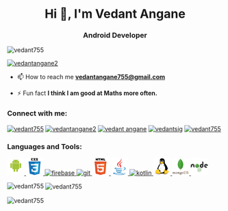 <h1 align="center">Hi 👋, I'm Vedant Angane</h1>
<h3 align="center">Android Developer</h3>

<p align="left"> <img src="https://komarev.com/ghpvc/?username=vedant755&label=Profile%20views&color=0e75b6&style=flat" alt="vedant755" /> </p>

<p align="left"> <a href="https://twitter.com/vedantangane2" target="blank"><img src="https://img.shields.io/twitter/follow/vedantangane2?logo=twitter&style=for-the-badge" alt="vedantangane2" /></a> </p>

- 📫 How to reach me **vedantangane755@gmail.com**

- ⚡ Fun fact **I think I am good at Maths more often.**

<h3 align="left">Connect with me:</h3>
<p align="left">
<a href="https://dev.to/vedant755" target="blank"><img align="center" src="https://raw.githubusercontent.com/rahuldkjain/github-profile-readme-generator/master/src/images/icons/Social/devto.svg" alt="vedant755" height="30" width="40" /></a>
<a href="https://twitter.com/vedantangane2" target="blank"><img align="center" src="https://raw.githubusercontent.com/rahuldkjain/github-profile-readme-generator/master/src/images/icons/Social/twitter.svg" alt="vedantangane2" height="30" width="40" /></a>
<a href="https://linkedin.com/in/vedant angane" target="blank"><img align="center" src="https://raw.githubusercontent.com/rahuldkjain/github-profile-readme-generator/master/src/images/icons/Social/linked-in-alt.svg" alt="vedant angane" height="30" width="40" /></a>
<a href="https://instagram.com/vedantsig" target="blank"><img align="center" src="https://raw.githubusercontent.com/rahuldkjain/github-profile-readme-generator/master/src/images/icons/Social/instagram.svg" alt="vedantsig" height="30" width="40" /></a>
<a href="https://www.leetcode.com/vedant755" target="blank"><img align="center" src="https://raw.githubusercontent.com/rahuldkjain/github-profile-readme-generator/master/src/images/icons/Social/leet-code.svg" alt="vedant755" height="30" width="40" /></a>
</p>

<h3 align="left">Languages and Tools:</h3>
<p align="left"> <a href="https://developer.android.com" target="_blank" rel="noreferrer"> <img src="https://raw.githubusercontent.com/devicons/devicon/master/icons/android/android-original-wordmark.svg" alt="android" width="40" height="40"/> </a> <a href="https://www.w3schools.com/css/" target="_blank" rel="noreferrer"> <img src="https://raw.githubusercontent.com/devicons/devicon/master/icons/css3/css3-original-wordmark.svg" alt="css3" width="40" height="40"/> </a> <a href="https://firebase.google.com/" target="_blank" rel="noreferrer"> <img src="https://www.vectorlogo.zone/logos/firebase/firebase-icon.svg" alt="firebase" width="40" height="40"/> </a> <a href="https://git-scm.com/" target="_blank" rel="noreferrer"> <img src="https://www.vectorlogo.zone/logos/git-scm/git-scm-icon.svg" alt="git" width="40" height="40"/> </a> <a href="https://www.w3.org/html/" target="_blank" rel="noreferrer"> <img src="https://raw.githubusercontent.com/devicons/devicon/master/icons/html5/html5-original-wordmark.svg" alt="html5" width="40" height="40"/> </a> <a href="https://www.java.com" target="_blank" rel="noreferrer"> <img src="https://raw.githubusercontent.com/devicons/devicon/master/icons/java/java-original.svg" alt="java" width="40" height="40"/> </a> <a href="https://kotlinlang.org" target="_blank" rel="noreferrer"> <img src="https://www.vectorlogo.zone/logos/kotlinlang/kotlinlang-icon.svg" alt="kotlin" width="40" height="40"/> </a> <a href="https://www.linux.org/" target="_blank" rel="noreferrer"> <img src="https://raw.githubusercontent.com/devicons/devicon/master/icons/linux/linux-original.svg" alt="linux" width="40" height="40"/> </a> <a href="https://www.mongodb.com/" target="_blank" rel="noreferrer"> <img src="https://raw.githubusercontent.com/devicons/devicon/master/icons/mongodb/mongodb-original-wordmark.svg" alt="mongodb" width="40" height="40"/> </a> <a href="https://nodejs.org" target="_blank" rel="noreferrer"> <img src="https://raw.githubusercontent.com/devicons/devicon/master/icons/nodejs/nodejs-original-wordmark.svg" alt="nodejs" width="40" height="40"/> </a> </p>

<p><img align="left" src="https://github-readme-stats.vercel.app/api/top-langs?username=vedant755&show_icons=true&locale=en&layout=compact" alt="vedant755" /></p>

<p>&nbsp;<img align="center" src="https://github-readme-stats.vercel.app/api?username=vedant755&show_icons=true&locale=en" alt="vedant755" /></p>

<p><img align="center" src="https://github-readme-streak-stats.herokuapp.com/?user=vedant755&" alt="vedant755" /></p>

